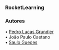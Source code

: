 ### RocketLearning

### Autores
• [Pedro Lucas Grundler](https://github.com/pEdrolgdcm)<br />
• João Paulo Caetano<br />
• [Saulo Guedes](https://github.com/SauloHGN)
